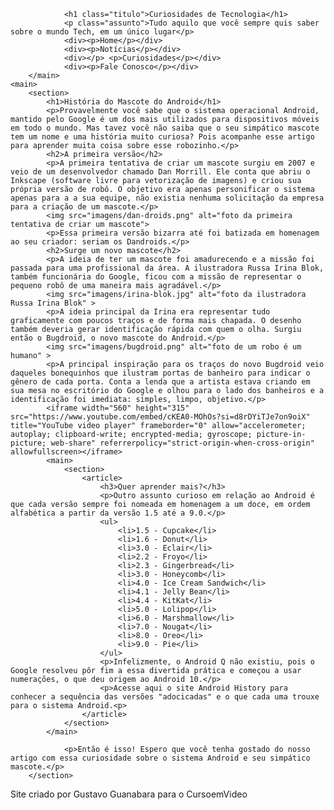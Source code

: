 <!DOCTYPE html>
<html lang="pt-br">
<head>
    <meta charset="UTF-8">
    <meta name="viewport" content="width=device-width, initial-scale=1.0">
    <link rel="shortcut icon" href="imagens/favicon.ico" type="image/x-icon">
    <title>Curiosidades de Tecnologia</title>
    <link rel="stylesheet" href="style.css">
</head>
<body>
        <main id="cabecalho">
        
                <h1 class="titulo">Curiosidades de Tecnologia</h1>
                <p class="assunto">Tudo aquilo que você sempre quis saber sobre o mundo Tech, em um único lugar</p>
                <div><p>Home</p></div>
                <div><p>Notícias</p></div>
                <div></p> <p>Curiosidades</p></div>
                <div><p>Fale Conosco</p></div>
        </main>
    <main> 
        <section>
            <h1>História do Mascote do Android</h1>
            <p>Provavelmente você sabe que o sistema operacional Android, mantido pelo Google é um dos mais utilizados para dispositivos móveis em todo o mundo. Mas tavez você não saiba que o seu simpático mascote tem um nome e uma história muito curiosa? Pois acompanhe esse artigo para aprender muita coisa sobre esse robozinho.</p>
            <h2>A primeira versão</h2>
            <p>A primeira tentativa de criar um mascote surgiu em 2007 e veio de um desenvolvedor chamado Dan Morrill. Ele conta que abriu o Inkscape (software livre para vetorização de imagens) e criou sua própria versão de robô. O objetivo era apenas personificar o sistema apenas para a a sua equipe, não existia nenhuma solicitação da empresa para a criação de um mascote.</p>
            <img src="imagens/dan-droids.png" alt="foto da primeira tentativa de criar um mascote">
            <p>Essa primeira versão bizarra até foi batizada em homenagem ao seu criador: seriam os Dandroids.</p>
            <h2>Surge um novo mascote</h2>
            <p>A ideia de ter um mascote foi amadurecendo e a missão foi passada para uma profissional da área. A ilustradora Russa Irina Blok, também funcionária do Google, ficou com a missão de representar o pequeno robô de uma maneira mais agradável.</p>
            <img src="imagens/irina-blok.jpg" alt="foto da ilustradora Russa Irina Blok" >
            <p>A ideia principal da Irina era representar tudo graficamente com poucos traços e de forma mais chapada. O desenho também deveria gerar identificação rápida com quem o olha. Surgiu então o Bugdroid, o novo mascote do Android.</p>
            <img src="imagens/bugdroid.png" alt="foto de um robo é um humano" >
            <p>A principal inspiração para os traços do novo Bugdroid veio daqueles bonequinhos que ilustram portas de banheiro para indicar o gênero de cada porta. Conta a lenda que a artista estava criando em sua mesa no escritório do Google e olhou para o lado dos banheiros e a identificação foi imediata: simples, limpo, objetivo.</p>
            <iframe width="560" height="315" src="https://www.youtube.com/embed/cKEA0-MOhOs?si=d8rDYiTJe7on9oiX" title="YouTube video player" frameborder="0" allow="accelerometer; autoplay; clipboard-write; encrypted-media; gyroscope; picture-in-picture; web-share" referrerpolicy="strict-origin-when-cross-origin" allowfullscreen></iframe>
            <main>
                <section>
                    <article>
                        <h3>Quer aprender mais?</h3>
                        <p>Outro assunto curioso em relação ao Android é que cada versão sempre foi nomeada em homenagem a um doce, em ordem alfabética a partir da versão 1.5 até a 9.0.</p>
                        <ul>
                            <li>1.5 - Cupcake</li>
                            <li>1.6 - Donut</li>
                            <li>3.0 - Eclair</li>
                            <li>2.2 - Froyo</li>
                            <li>2.3 - Gingerbread</li>
                            <li>3.0 - Honeycomb</li>
                            <li>4.0 - Ice Cream Sandwich</li>
                            <li>4.1 - Jelly Bean</li>
                            <li>4.4 - KitKat</li>
                            <li>5.0 - Lolipop</li>
                            <li>6.0 - Marshmallow</li>
                            <li>7.0 - Nougat</li>
                            <li>8.0 - Oreo</li>
                            <li>9.0 - Pie</li>
                        </ul>
                        <p>Infelizmente, o Android Q não existiu, pois o Google resolveu pôr fim a essa divertida prática e começou a usar numerações, o que deu origem ao Android 10.</p>
                        <p>Acesse aqui o site Android History para conhecer a sequência das versões "adocicadas" e o que cada uma trouxe para o sistema Android.<p>
                    </article>
                </section>
            </main>
            
                <p>Então é isso! Espero que você tenha gostado do nosso artigo com essa curiosidade sobre o sistema Android e seu simpático mascote.</p>
        </section>
    
</main>
    <footer>
        <p>Site criado por Gustavo Guanabara para o CursoemVideo</p>
    </footer>
</body>
</html>
